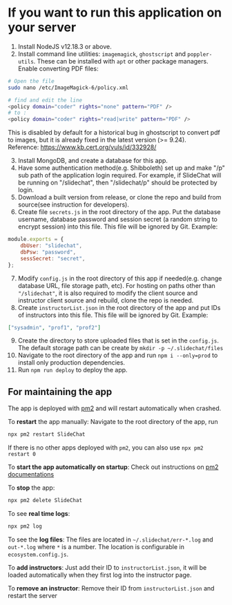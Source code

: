 # If you want to run this application on your server

1. Install NodeJS v12.18.3 or above.
2. Install command line utilities: `imagemagick`, `ghostscript` and `poppler-utils`. These can be installed with `apt` or other package managers. Enable converting PDF files:

```sh
# Open the file
sudo nano /etc/ImageMagick-6/policy.xml

# find and edit the line
<policy domain="coder" rights="none" pattern="PDF" />
# to :
<policy domain="coder" rights="read|write" pattern="PDF" />
```

This is disabled by default for a historical bug in ghostscript to convert pdf to images, but it is already fixed in the latest version (>= 9.24).  
Reference: https://www.kb.cert.org/vuls/id/332928/

3. Install MongoDB, and create a database for this app.
4. Have some authentication method(e.g. Shibboleth) set up and make "/p" sub path of the application login required. For example, if SlideChat will be running on "/slidechat", then "/slidechat/p" should be protected by login.
5. Download a built version from release, or clone the repo and build from source(see instruction for developers).
6. Create file `secrets.js` in the root directory of the app. Put the database username, database password and session secret (a random string to encrypt session) into this file. This file will be ignored by Git.
   Example:

```js
module.exports = {
	dbUser: "slidechat",
	dbPsw: "password",
	sessSecret: "secret",
};
```

7. Modify `config.js` in the root directory of this app if needed(e.g. change database URL, file storage path, etc). For hosting on paths other than `"/slidechat"`, it is also required to modify the client source and instructor client source and rebuild, clone the repo is needed.
8. Create `instructorList.json` in the root directory of the app and put IDs of instructors into this file. This file will be ignored by Git.
   Example:

```json
["sysadmin", "prof1", "prof2"]
```

9. Create the directory to store uploaded files that is set in the `config.js`. The default storage path can be create by `mkdir -p ~/.slidechat/files`
10. Navigate to the root directory of the app and run `npm i --only=prod` to install only production dependencies.
11. Run `npm run deploy` to deploy the app.

## For maintaining the app

The app is deployed with [pm2](https://www.npmjs.com/package/pm2) and will restart automatically when crashed.

To **restart** the app manually:
Navigate to the root directory of the app, run

```sh
npx pm2 restart SlideChat
```

If there is no other apps deployed with `pm2`, you can also use `npx pm2 restart 0`

To **start the app automatically on startup**:
Check out instructions on [pm2 documentations](https://pm2.keymetrics.io/docs/usage/startup/)

To **stop** the app:

```sh
npx pm2 delete SlideChat
```

To see **real time logs**:

```sh
npx pm2 log
```

To see the **log files**:
The files are located in `~/.slidechat/err-*.log` and `out-*.log` where `*` is a number. The location is configurable in `ecosystem.config.js`.

To **add instructors**:
Just add their ID to `instructorList.json`, it will be loaded automatically when they first log into the instructor page.

To **remove an instructor**:
Remove their ID from `instructorList.json` and restart the server
